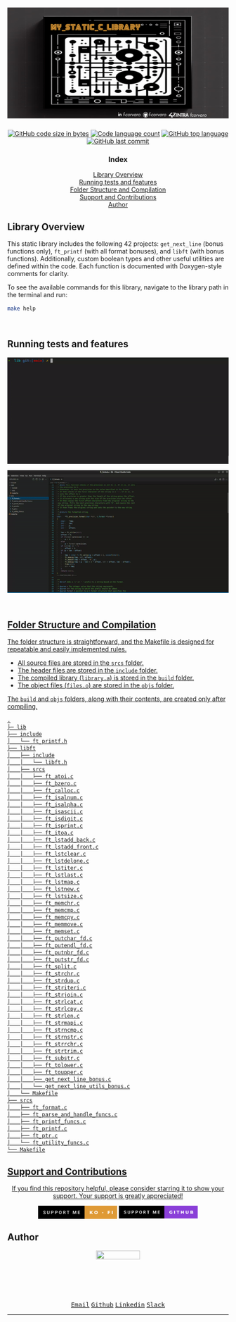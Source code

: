 <h1 align="center">
<a href="https://github.com/f-corvaro/my_static_C_library"><img src="https://github.com/f-corvaro/my_static_C_library/blob/main/.other/mylib.png"></a>
</h1>

<p align="center" style="text-decoration: none;">
    <a href="https://github.com/f-corvaro/my_static_C_library"><img alt="GitHub code size in bytes" src="https://img.shields.io/github/languages/code-size/f-corvaro/my_static_C_library?color=blueviolet" /></a>
    <a href="https://github.com/f-corvaro/my_static_C_library"><img alt="Code language count" src="https://img.shields.io/github/languages/count/f-corvaro/my_static_C_library?color=yellow" /></a>
    <a href="https://github.com/f-corvaro/my_static_C_library"><img alt="GitHub top language" src="https://img.shields.io/github/languages/top/f-corvaro/my_static_C_library?color=blueviolet" /></a>
    <a href="https://github.com/f-corvaro/my_static_C_library"><img alt="GitHub last commit" src="https://img.shields.io/github/last-commit/f-corvaro/my_static_C_library?color=yellow" /></a>
</p>

<h3 align="center">Index</h3>

<p align="center">
 <a href="#library-overview">Library Overview</a><br>
 <a href="#running-tests-and-features">Running tests and features</a><br>
 <a href="#folder-structure-and-compilation">Folder Structure and Compilation</a><br>
 <a href="#support-and-contributions">Support and Contributions</a><br>
 <a href="#author">Author</a><br>
</p>

## Library Overview

<p align="justify">

This static library includes the following 42 projects: `get_next_line` (bonus functions only), `ft_printf` (with all format bonuses), and `libft` (with bonus functions). Additionally, custom boolean types and other useful utilities are defined within the code. Each function is documented with Doxygen-style comments for clarity. 

To see the available commands for this library, navigate to the library path in the terminal and run:
```sh
make help
```

<p>
<br>

## Running tests and features

<p align="center">
 <a href="https://github.com/f-corvaro/my_static_C_library/tree/main"><img align="center" alt="make" src="https://github.com/f-corvaro/my_static_C_library/blob/main/.other/compile.gif">
<p>
    
<p align="center">
 <a href="https://github.com/f-corvaro/my_static_C_library/tree/main"><img align="center" alt="comment" src="https://github.com/f-corvaro/my_static_C_library/blob/main/.other/about.gif">
<p>
<br>

## Folder Structure and Compilation

<p align="justify">

The folder structure is straightforward, and the Makefile is designed for repeatable and easily implemented rules.

- All source files are stored in the `srcs` folder.
- The header files are stored in the `include` folder.
- The compiled library (`library.a`) is stored in the `build` folder.
- The object files (`files.o`) are stored in the `objs` folder.

The `build` and `objs` folders, along with their contents, are created only after compiling.

```
.
├─ lib
├── include
│   └── ft_printf.h
├── libft
│   ├── include
│   │   └── libft.h
│   ├── srcs
│   │   ├── ft_atoi.c
│   │   ├── ft_bzero.c
│   │   ├── ft_calloc.c
│   │   ├── ft_isalnum.c
│   │   ├── ft_isalpha.c
│   │   ├── ft_isascii.c
│   │   ├── ft_isdigit.c
│   │   ├── ft_isprint.c
│   │   ├── ft_itoa.c
│   │   ├── ft_lstadd_back.c
│   │   ├── ft_lstadd_front.c
│   │   ├── ft_lstclear.c
│   │   ├── ft_lstdelone.c
│   │   ├── ft_lstiter.c
│   │   ├── ft_lstlast.c
│   │   ├── ft_lstmap.c
│   │   ├── ft_lstnew.c
│   │   ├── ft_lstsize.c
│   │   ├── ft_memchr.c
│   │   ├── ft_memcmp.c
│   │   ├── ft_memcpy.c
│   │   ├── ft_memmove.c
│   │   ├── ft_memset.c
│   │   ├── ft_putchar_fd.c
│   │   ├── ft_putendl_fd.c
│   │   ├── ft_putnbr_fd.c
│   │   ├── ft_putstr_fd.c
│   │   ├── ft_split.c
│   │   ├── ft_strchr.c
│   │   ├── ft_strdup.c
│   │   ├── ft_striteri.c
│   │   ├── ft_strjoin.c
│   │   ├── ft_strlcat.c
│   │   ├── ft_strlcpy.c
│   │   ├── ft_strlen.c
│   │   ├── ft_strmapi.c
│   │   ├── ft_strncmp.c
│   │   ├── ft_strnstr.c
│   │   ├── ft_strrchr.c
│   │   ├── ft_strtrim.c
│   │   ├── ft_substr.c
│   │   ├── ft_tolower.c
│   │   ├── ft_toupper.c
│   │   ├── get_next_line_bonus.c
│   │   └── get_next_line_utils_bonus.c
│   └── Makefile
├── srcs
│   ├── ft_format.c
│   ├── ft_parse_and_handle_funcs.c
│   ├── ft_printf_funcs.c
│   ├── ft_printf.c
│   ├── ft_ptr.c
│   └── ft_utility_funcs.c
└── Makefile
```

## Support and Contributions

<p align="center">
If you find this repository helpful, please consider starring it to show your support. Your support is greatly appreciated!</p>

<p align="center">
<a href="https://ko-fi.com/fcorvaro"><img width="180" img align="center" src="https://github.com/f-corvaro/42.common_core/blob/main/.extra/support-me-ko-fi.svg"><alt=""></a>
<a href="https://github.com/sponsors/f-corvaro"><img width="180" img align="center" src="https://github.com/f-corvaro/42.common_core/blob/main/.extra/support-me-github.svg"><alt=""></a>

<br>

## Author

<p align="center"><a href="https://profile.intra.42.fr/users/fcorvaro"><img style="height:auto;" src="https://avatars.githubusercontent.com/u/102758065?v=4" width="100" height="100"alt=""></a>
<p align="center">
<a href="mailto:fcorvaro@student.42roma.it"><kbd>Email</kbd><alt=""></a>
<a href="https://github.com/f-corvaro"><kbd>Github</kbd><alt=""></a>
<a href="https://www.linkedin.com/in/f-corvaro/"><kbd>Linkedin</kbd><alt=""></a>
<a href="https://42born2code.slack.com/team/U050L8XAFLK"><kbd>Slack</kbd><alt=""></a>

<hr/>
